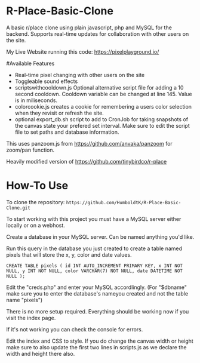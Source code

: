 # R-Place-Basic-Clone
A basic r/place clone using plain javascript, php and MySQL for the backend. 
Supports real-time updates for collaboration with other users on the site. 

My Live Website running this code: https://pixelplayground.io/

#Available Features
- Real-time pixel changing with other users on the site
- Toggleable sound effects 
- scriptswithcooldown.js Optional alternative script file for adding a 10 second cooldown. Cooldown variable can be changed at line 145. Value is in miliseconds. 
- colorcookie.js creates a cookie for remembering a users color selection when they revisit or refresh the site.
- optional export_db.sh script to add to CronJob for taking snapshots of the canvas state your prefered set interval. Make sure to edit the script file to set paths and database information.


This uses panzoom.js from https://github.com/anvaka/panzoom for zoom/pan function.

Heavily modified version of https://github.com/tinybirdco/r-place

# How-To Use

To clone the repository:
`https://github.com/HumboldtK/R-Place-Basic-Clone.git`

To start working with this project you must have a MySQL server either locally or on a webhost.

Create a database in your MySQL server. Can be named anything you'd like.


Run this query in the database you just created to create a table named pixels that will store the x, y, color and date values.

`CREATE TABLE pixels (
  id INT AUTO_INCREMENT PRIMARY KEY,
  x INT NOT NULL,
  y INT NOT NULL,
  color VARCHAR(7) NOT NULL,
  date DATETIME NOT NULL
);
`

Edit the "creds.php" and enter your MySQL accordlingly. 
(For "$dbname" make sure you to enter the database's nameyou created and not the table name "pixels")

There is no more setup required. Everything should be working now if you visit the index page. 


If it's not working you can check the console for errors. 


Edit the index and CSS to style. If you do change the canvas width or height make sure to also update the first two lines in scripts.js as we declare the width and height there also.
